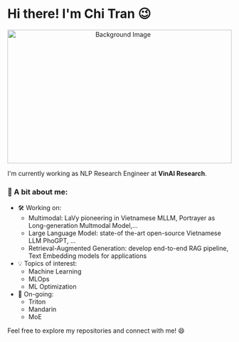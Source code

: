 # Hi there! I'm Chi Tran 😉

<!-- Background Image -->
<p align="center">
  <img src="https://4kwallpapers.com/images/walls/thumbs_3t/9766.jpg" alt="Background Image" style="width:100%; height:300px; object-fit:cover;">
</p>

I'm currently working as NLP Research Engineer at **VinAI Research**.

### 🌟 A bit about me:
- 🛠 Working on:
  - Multimodal: LaVy pioneering in Vietnamese MLLM, Portrayer as Long-generation Multmodal Model,... 
  - Large Language Model: state-of the-art open-source Vietnamese LLM PhoGPT, ...
  - Retrieval-Augmented Generation: develop end-to-end RAG pipeline, Text Embedding models for applications  
- 💡 Topics of interest:
  - Machine Learning
  - MLOps 
  - ML Optimization
- 🌱 On-going:
  - Triton
  - Mandarin
  - MoE

Feel free to explore my repositories and connect with me! 😄
